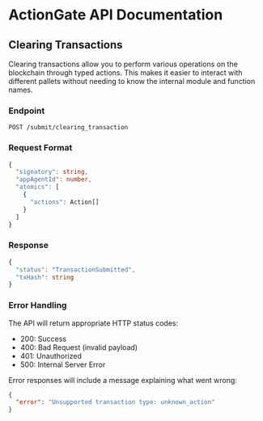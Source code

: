 # ActionGate API Documentation

## Clearing Transactions

Clearing transactions allow you to perform various operations on the blockchain through typed actions. This makes it easier to interact with different pallets without needing to know the internal module and function names.

### Endpoint

```
POST /submit/clearing_transaction
```

### Request Format

```typescript
{
  "signatory": string,
  "appAgentId": number,
  "atomics": [
    {
      "actions": Action[]
    }
  ]
}
```

### Response

```typescript
{
  "status": "TransactionSubmitted",
  "txHash": string
}
```

### Error Handling

The API will return appropriate HTTP status codes:

- 200: Success
- 400: Bad Request (invalid payload)
- 401: Unauthorized
- 500: Internal Server Error

Error responses will include a message explaining what went wrong:

```json
{
  "error": "Unsupported transaction type: unknown_action"
}
```
